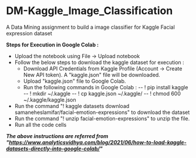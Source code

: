 # DM-Kaggle_Image_Classification
A Data Mining assignment to build a image classifier for Kaggle Facial expression dataset

**Steps for Execution in Google Colab :**
- Upload the notebook using File -> Upload notebook
- Follow the below steps to download the kaggle dataset for execution :
   - Download API Credentials from Kaggle Profile (Account -> Create New API token). A "kaggle.json" file will be downloaded. 
   - Upload "kaggle.json" file to Google Colab.
   - Run the following commands in Google Colab :
     -- ! pip install kaggle
     -- ! mkdir ~/.kaggle
     -- ! cp kaggle.json ~/.kaggle/
     -- ! chmod 600 ~/.kaggle/kaggle.json
- Run the command "! kaggle datasets download samaneheslamifar/facial-emotion-expressions" to download the dataset
- Run the command "! unzip facial-emotion-expressions" to unzip the file.
- Run all the code cells


***The above instructions are referred from "https://www.analyticsvidhya.com/blog/2021/06/how-to-load-kaggle-datasets-directly-into-google-colab/"***


 
